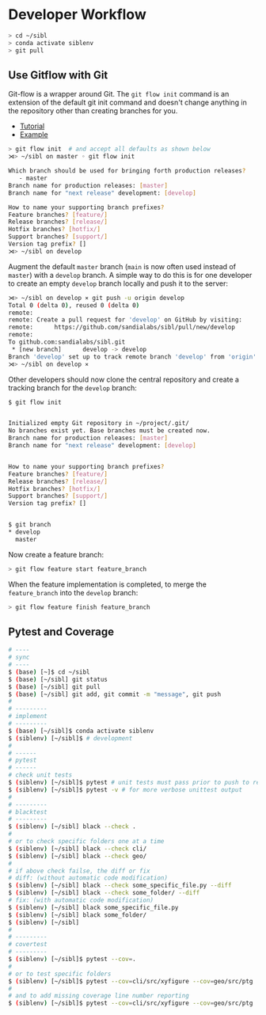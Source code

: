 # Developer Workflow

```bash
> cd ~/sibl
> conda activate siblenv
> git pull
```

## Use Gitflow with Git

Git-flow is a wrapper around Git.  The `git flow init` command is an extension of the
default git init command and doesn't change anything in the repository other than 
creating branches for you.

* [Tutorial](https://www.atlassian.com/git/tutorials/comparing-workflows/gitflow-workflow)
* [Example](https://www.theserverside.com/blog/Coffee-Talk-Java-News-Stories-and-Opinions/init-Gitflow-example-workflow-tutorial)

```bash
> git flow init  # and accept all defaults as shown below
⋊> ~/sibl on master ◦ git flow init                                                                         (siblenv)  Fri Jul 23 16:33:18 2021

Which branch should be used for bringing forth production releases?
   - master
Branch name for production releases: [master]
Branch name for "next release" development: [develop]

How to name your supporting branch prefixes?
Feature branches? [feature/]
Release branches? [release/]
Hotfix branches? [hotfix/]
Support branches? [support/]
Version tag prefix? []
⋊> ~/sibl on develop
```

Augment the default `master` branch (`main` is now often used instead of `master`) with 
a `develop` branch.  A simple way to do this is for one developer to create an empty 
`develop` branch locally and push it to the server:

```bash
⋊> ~/sibl on develop ⨯ git push -u origin develop                                                           (siblenv)  Fri Jul 23 16:34:32 2021
Total 0 (delta 0), reused 0 (delta 0)
remote:
remote: Create a pull request for 'develop' on GitHub by visiting:
remote:      https://github.com/sandialabs/sibl/pull/new/develop
remote:
To github.com:sandialabs/sibl.git
 * [new branch]      develop -> develop
Branch 'develop' set up to track remote branch 'develop' from 'origin'.
⋊> ~/sibl on develop ⨯
```

Other developers should now clone the central repository and create a tracking 
branch for the `develop` branch:

```bash
$ git flow init


Initialized empty Git repository in ~/project/.git/
No branches exist yet. Base branches must be created now.
Branch name for production releases: [master]
Branch name for "next release" development: [develop]


How to name your supporting branch prefixes?
Feature branches? [feature/]
Release branches? [release/]
Hotfix branches? [hotfix/]
Support branches? [support/]
Version tag prefix? []


$ git branch
* develop
  master
```

Now create a feature branch:

```bash
> git flow feature start feature_branch
```

When the feature implementation is completed, to merge the `feature_branch` into the `develop` branch:

```bash
> git flow feature finish feature_branch
```

## Pytest and Coverage

```bash
# ----
# sync
# ----
$ (base) [~]$ cd ~/sibl
$ (base) [~/sibl] git status
$ (base) [~/sibl] git pull
$ (base) [~/sibl] git add, git commit -m "message", git push
#
# ---------
# implement
# ---------
$ (base) [~/sibl]$ conda activate siblenv
$ (siblenv) [~/sibl]$ # development
#
# ------
# pytest
# ------
# check unit tests
$ (siblenv) [~/sibl]$ pytest # unit tests must pass prior to push to repository
$ (siblenv) [~/sibl]$ pytest -v # for more verbose unittest output
#
# ---------
# blacktest
# ---------
$ (siblenv) [~/sibl] black --check .
#
# or to check specific folders one at a time
$ (siblenv) [~/sibl] black --check cli/
$ (siblenv) [~/sibl] black --check geo/
#
# if above check failse, the diff or fix 
# diff: (without automatic code modification)
$ (siblenv) [~/sibl] black --check some_specific_file.py --diff 
$ (siblenv) [~/sibl] black --check some_folder/ --diff
# fix: (with automatic code modification)
$ (siblenv) [~/sibl] black some_specific_file.py
$ (siblenv) [~/sibl] black some_folder/
$ (siblenv) [~/sibl]
#
# ---------
# covertest
# ---------
$ (siblenv) [~/sibl]$ pytest --cov=.
#
# or to test specific folders
$ (siblenv) [~/sibl]$ pytest --cov=cli/src/xyfigure --cov=geo/src/ptg
#
# and to add missing coverage line number reporting
$ (siblenv) [~/sibl]$ pytest --cov=cli/src/xyfigure --cov=geo/src/ptg  --cov-report term-missing
```
